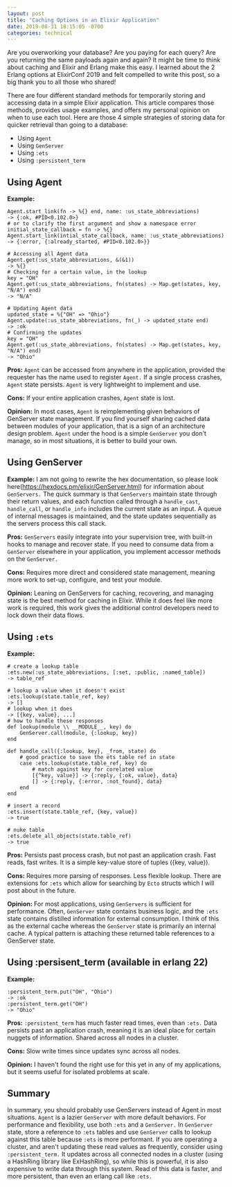 ```yaml
---
layout: post
title: "Caching Options in an Elixir Application"
date: 2019-08-31 18:15:05 -0700
categories: technical
---
```

Are you overworking your database? Are you paying for each query? Are you returning the same payloads again and again?  It might be time to think about caching and Elixir and Erlang make this easy.  I learned about the 2 Erlang options at ElixirConf 2019 and felt compelled to write this post, so a big thank you to all those who shared!

There are four different standard methods for temporarily storing and accessing data in a simple Elixir application.  This article compares those methods, provides usage examples, and offers my personal opinion on when to use each tool.  Here are those 4 simple strategies of storing data for quicker retrieval than going to a database:

* Using `Agent`
* Using `GenServer`
* Using `:ets`
* Using `:persistent_term`

## Using Agent

**Example:**
```
Agent.start_link(fn -> %{} end, name: :us_state_abbreviations)
-> {:ok, #PID<0.102.0>}
# or to clarify the first argument and show a namespace error
initial_state_callback = fn -> %{}
Agent.start_link(intial_state_callback, name: :us_state_abbreviations)
-> {:error, {:already_started, #PID<0.102.0>}}

# Accessing all Agent data
Agent.get(:us_state_abbreviations, &(&1))
-> %{}
# Checking for a certain value, in the lookup
key = "OH"
Agent.get(:us_state_abbreviations, fn(states) -> Map.get(states, key, "N/A") end)
-> "N/A"

# Updating Agent data
updated_state = %{"OH" => "Ohio"}
Agent.update(:us_state_abbreviations, fn(_) -> updated_state end)
-> :ok
# Confirming the updates
key = "OH"
Agent.get(:us_state_abbreviations, fn(states) -> Map.get(states, key, "N/A") end)
-> "Ohio"
```

**Pros:** `Agent` can be accessed from anywhere in the application, provided the requester has the name used to register `Agent.` If a single process crashes, `Agent` state persists.  `Agent` is very lightweight to implement and use.

**Cons:** If your entire application crashes, `Agent` state is lost.

**Opinion:** In most cases, `Agent` is reimplementing given behaviors of GenServer state management.  If you find yourself sharing cached data between modules of your application, that is a sign of an architecture design problem.  `Agent` under the hood is a simple `GenServer` you don't manage, so in most situations, it is better to build your own.

## Using GenServer

**Example:** I am not going to rewrite the hex documentation, so please look here(https://hexdocs.pm/elixir/GenServer.html) for information about `GenServers.`  The quick summary is that `GenServers` maintain state through their return values, and each function called through a `handle_cast`, `handle_call`, or `handle_info` includes the current state as an input.  A queue of internal messages is maintained, and the state updates sequentially as the servers process this call stack.

**Pros:** `GenServers` easily integrate into your supervision tree, with built-in hooks to manage and recover state. If you need to consume data from a `GenServer` elsewhere in your application, you implement accessor methods on the `GenServer.`

**Cons:** Requires more direct and considered state management, meaning more work to set-up, configure, and test your module.

**Opinion:** Leaning on GenServers for caching, recovering, and managing state is the best method for caching in Elixir.  While it does feel like more work is required, this work gives the additional control developers need to lock down their data flows.

## Using `:ets`

**Example:** 
```
# create a lookup table
:ets.new(:us_state_abbreviations, [:set, :public, :named_table])
-> table_ref

# lookup a value when it doesn't exist
:ets.lookup(state.table_ref, key)
-> []
# lookup when it does
-> [{key, value}, ...]
# how to handle these responses
def lookup(module \\ __MODULE__, key) do
	GenServer.call(module, {:lookup, key})
end

def handle_call({:lookup, key}, _from, state) do
	# good practice to save the ets table ref in state
	case :ets.lookup(state.table_ref, key) do
		# match against key for corelated value
		[{^key, value}] -> {:reply, {:ok, value}, data}
		[] -> {:reply, {:error, :not_found}, data}
	end
end

# insert a record
:ets.insert(state.table_ref, {key, value})
-> true

# nuke table
:ets.delete_all_objects(state.table_ref)
-> true
```

**Pros:** Persists past process crash, but not past an application crash.  Fast reads, fast writes.  It is a simple key-value store of tuples ({key, value}).

**Cons:** Requires more parsing of responses.  Less flexible lookup.  There are extensions for `:ets` which allow for searching by `Ecto` structs which I will post about in the future.

**Opinion:** For most applications, using `GenServers` is sufficient for performance.  Often, `GenServer` state contains business logic, and the `:ets` state contains distilled information for external consumption.  I think of this as the external cache whereas the `GenServer` state is primarily an internal cache.  A typical pattern is attaching these returned table references to a GenServer state.

## Using :persisent_term (available in erlang 22)

**Example:**
```
:persistent_term.put("OH", "Ohio")
-> :ok
:persistent_term.get("OH")
-> "Ohio"
```
**Pros:** `:persistent_term` has much faster read times, even than `:ets.` Data persists past an application crash, meaning it is an ideal place for certain nuggets of information. Shared across all nodes in a cluster.

**Cons:**  Slow write times since updates sync across all nodes.

**Opinion:** I haven't found the right use for this yet in any of my applications, but it seems useful for isolated problems at scale.

## Summary

In summary, you should probably use GenServers instead of Agent in most situations.  `Agent` is a lazier `GenServer` with more default behaviors.  For performance and flexibility, use both `:ets` and a `GenServer.`  In `GenServer` state, store a reference to `:ets` tables and use `GenServer` calls to lookup against this table because `:ets` is more performant.  If you are operating a cluster, and aren't updating these read values as frequently, consider using `:persistent_term.`  It updates across all connected nodes in a cluster (using a HashRing library like ExHashRing), so while this is powerful, it is also expensive to write data through this system.  Read of this data is faster, and more persistent, than even an erlang call like `:ets.`